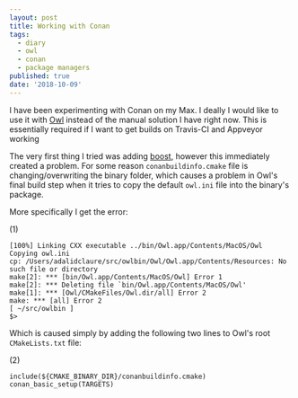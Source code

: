 ```yaml
---
layout: post
title: Working with Conan
tags:
  - diary
  - owl
  - conan
  - package managers
published: true
date: '2018-10-09'
---
```


I have been experimenting with Conan on my Max. I deally I would like to use it with [Owl][1] instead of the manual solution I have right now. This is essentially required if I want to get builds on Travis-CI and Appveyor working

The very first thing I tried was adding [boost][2], however this immediately created a problem. For some reason `conanbuildinfo.cmake` file is changing/overwriting the binary folder, which causes a problem in Owl's final build step when it tries to copy the default `owl.ini` file into the binary's package.

More specifically I get the error:

(1)
```
[100%] Linking CXX executable ../bin/Owl.app/Contents/MacOS/Owl
Copying owl.ini
cp: /Users/adalidclaure/src/owlbin/Owl/Owl.app/Contents/Resources: No such file or directory
make[2]: *** [bin/Owl.app/Contents/MacOS/Owl] Error 1
make[2]: *** Deleting file `bin/Owl.app/Contents/MacOS/Owl'
make[1]: *** [Owl/CMakeFiles/Owl.dir/all] Error 2
make: *** [all] Error 2
[ ~/src/owlbin ]  
$> 
```

Which is caused simply by adding the following two lines to Owl's root `CMakeLists.txt` file:

(2)
```
include(${CMAKE_BINARY_DIR}/conanbuildinfo.cmake)
conan_basic_setup(TARGETS)
``` 

[1]: https://github.com/zethon/Owl
[2]: https://www.boost.org
